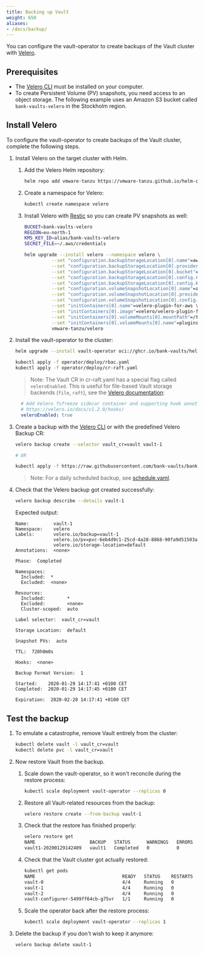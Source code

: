 ```yaml
---
title: Backing up Vault
weight: 650
aliases:
- /docs/backup/
---
```


You can configure the vault-operator to create backups of the Vault cluster with [Velero](https://velero.io/).

## Prerequisites

- The [Velero CLI](https://velero.io/docs/v1.5/basic-install/#install-the-cli) must be installed on your computer.
- To create Persistent Volume (PV) snapshots, you need access to an object storage. The following example uses an Amazon S3 bucket called `bank-vaults-velero` in the Stockholm region.

## Install Velero

To configure the vault-operator to create backups of the Vault cluster, complete the following steps.

1. Install Velero on the target cluster with Helm.

    1. Add the Velero Helm repository:

        ```bash
        helm repo add vmware-tanzu https://vmware-tanzu.github.io/helm-charts
        ```

    1. Create a namespace for Velero:

        ```bash
        kubectl create namespace velero
        ```

    1. Install Velero with [Restic](https://restic.net/) so you can create PV snapshots as well:

        ```bash
        BUCKET=bank-vaults-velero
        REGION=eu-north-1
        KMS_KEY_ID=alias/bank-vaults-velero
        SECRET_FILE=~/.aws/credentials

        helm upgrade --install velero --namespace velero \
                  --set "configuration.backupStorageLocation[0].name"=aws \
                  --set "configuration.backupStorageLocation[0].provider"=aws \
                  --set "configuration.backupStorageLocation[0].bucket"=YOUR_BUCKET_NAME \
                  --set "configuration.backupStorageLocation[0].config.region"=${REGION} \
                  --set "configuration.backupStorageLocation[0].config.kmsKeyId"=${KMS_KEY_ID} \
                  --set "configuration.volumeSnapshotLocation[0].name"=aws \
                  --set "configuration.volumeSnapshotLocation[0].provider"=aws \
                  --set "configuration.volumeSnapshotLocation[0].config.region"=${REGION} \
                  --set "initContainers[0].name"=velero-plugin-for-aws \
                  --set "initContainers[0].image"=velero/velero-plugin-for-aws:v1.7.0 \
                  --set "initContainers[0].volumeMounts[0].mountPath"=/target \
                  --set "initContainers[0].volumeMounts[0].name"=plugins \
                  vmware-tanzu/velero
        ```

1. Install the vault-operator to the cluster:

    ```bash
    helm upgrade --install vault-operator oci://ghcr.io/bank-vaults/helm-charts/vault-operator

    kubectl apply -f operator/deploy/rbac.yaml
    kubectl apply -f operator/deploy/cr-raft.yaml
    ```

    > Note: The Vault CR in cr-raft.yaml has a special flag called `veleroEnabled`. This is useful for file-based Vault storage backends (`file`, `raft`), see the [Velero documentation](https://velero.io/docs/v1.2.0/hooks/):

    ```yaml
      # Add Velero fsfreeze sidecar container and supporting hook annotations to Vault Pods:
      # https://velero.io/docs/v1.2.0/hooks/
      veleroEnabled: true
    ```

1. Create a backup with the [Velero CLI](https://velero.io/docs/v1.5/basic-install/#install-the-cli) or with the predefined Velero Backup CR:

    ```bash
    velero backup create --selector vault_cr=vault vault-1

    # OR

    kubectl apply -f https://raw.githubusercontent.com/bank-vaults/bank-vaults.dev/main/content/docs/operator/backup/backup.yaml
    ```

    > Note: For a daily scheduled backup, see [schedule.yaml](https://raw.githubusercontent.com/bank-vaults/bank-vaults.dev/main/content/docs/operator/backup/schedule.yaml).

1. Check that the Velero backup got created successfully:

    ```bash
    velero backup describe --details vault-1
    ```

    Expected output:

    ```shell
    Name:         vault-1
    Namespace:    velero
    Labels:       velero.io/backup=vault-1
                  velero.io/pv=pvc-6eb4d9c1-25cd-4a28-8868-90fa9d51503a
                  velero.io/storage-location=default
    Annotations:  <none>

    Phase:  Completed

    Namespaces:
      Included:  *
      Excluded:  <none>

    Resources:
      Included:        *
      Excluded:        <none>
      Cluster-scoped:  auto

    Label selector:  vault_cr=vault

    Storage Location:  default

    Snapshot PVs:  auto

    TTL:  720h0m0s

    Hooks:  <none>

    Backup Format Version:  1

    Started:    2020-01-29 14:17:41 +0100 CET
    Completed:  2020-01-29 14:17:45 +0100 CET

    Expiration:  2020-02-28 14:17:41 +0100 CET
    ```

## Test the backup

1. To emulate a catastrophe, remove Vault entirely from the cluster:

    ```bash
    kubectl delete vault -l vault_cr=vault
    kubectl delete pvc -l vault_cr=vault
    ```

1. Now restore Vault from the backup.

    1. Scale down the vault-operator, so it won't reconcile during the restore process:

        ```bash
        kubectl scale deployment vault-operator --replicas 0
        ```

    1. Restore all Vault-related resources from the backup:

        ```bash
        velero restore create --from-backup vault-1
        ```

    1. Check that the restore has finished properly:

        ```bash
        velero restore get
        NAME                    BACKUP   STATUS      WARNINGS   ERRORS   CREATED                         SELECTOR
        vault1-20200129142409   vault1   Completed   0          0        2020-01-29 14:24:09 +0100 CET   <none>
        ```

    1. Check that the Vault cluster got actually restored:

        ```bash
        kubectl get pods
        NAME                                READY   STATUS    RESTARTS   AGE
        vault-0                             4/4     Running   0          1m42s
        vault-1                             4/4     Running   0          1m42s
        vault-2                             4/4     Running   0          1m42s
        vault-configurer-5499ff64cb-g75vr   1/1     Running   0          1m42s
        ```

    1. Scale the operator back after the restore process:

        ```bash
        kubectl scale deployment vault-operator --replicas 1
        ```

1. Delete the backup if you don't wish to keep it anymore:

    ```bash
    velero backup delete vault-1
    ```
